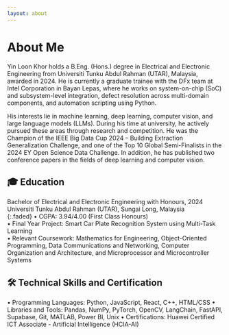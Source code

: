 ```yaml
---
layout: about
---
```


# About Me

Yin Loon Khor holds a B.Eng. (Hons.) degree in Electrical and Electronic Engineering from Universiti Tunku Abdul Rahman (UTAR), Malaysia, awarded in 2024. 
He is currently a graduate trainee with the DFx team at Intel Corporation in Bayan Lepas, where he works on system-on-chip (SoC) and subsystem-level integration, defect resolution across multi-domain components, and automation scripting using Python.<br>

His interests lie in machine learning, deep learning, computer vision, and large language models (LLMs). During his time at university, he actively pursued these areas through research and competition. 
He was the Champion of the IEEE Big Data Cup 2024 – Building Extraction Generalization Challenge, and one of the Top 10 Global Semi-Finalists in the 2024 EY Open Science Data Challenge. In addition, he has published two conference papers in the fields of deep learning and computer vision.

## 🎓 Education
Bachelor of Electrical and Electronic Engineering with Honours, 2024<br>
Universiti Tunku Abdul Rahman (UTAR), Sungai Long, Malaysia<br>
{:.faded}
•	CGPA: 3.94/4.00 (First Class Honours)<br>
•	Final Year Project: Smart Car Plate Recognition System using Multi-Task Learning<br>
•	Relevant Coursework: Mathematics for Engineering, Object-Oriented Programming, Data Communications and Networking, 
Computer Organization and Architecture, and Microprocessor and Microcontroller Systems<br>

## 🛠️ Technical Skills and Certification
•	Programming Languages: Python, JavaScript, React, C++, HTML/CSS
•	Libraries and Tools: Pandas, NumPy, PyTorch, OpenCV, LangChain, FastAPI, Supabase, Git, MATLAB, Power BI, Unix
•	Certifications: Huawei Certified ICT Associate - Artificial Intelligence (HCIA-AI)


